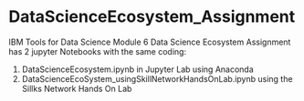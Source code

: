 # DataScienceEcosystem_Assignment
IBM Tools for Data Science Module 6 Data Science Ecosystem Assignment has 2 jupyter Notebooks with the same coding:
1. DataScienceEcosystem.ipynb in Jupyter Lab using Anaconda
2. DataScienceEcoSystem_usingSkillNetworkHandsOnLab.ipynb using the Sillks Network Hands On Lab

